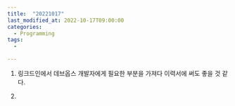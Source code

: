 ```yaml
---
title:  "20221017"
last_modified_at: 2022-10-17T09:00:00
categories: 
  - Programming
tags: 
  - 

---
```


1. 링크드인에서 데브옵스 개발자에게 필요한 부분을 가져다
이력서에 써도 좋을 것 같다.

2. 
